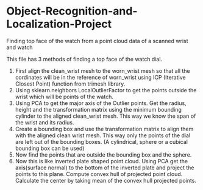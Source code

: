 # Object-Recognition-and-Localization-Project
Finding top face of the watch from a point cloud data of a scanned wrist and watch

This file has 3 methods of finding a top face of the watch dial.

1. First align the clean_wrist mesh to the worn_wrist mesh so that all the cordinates will be in the reference of worn_wrist using ICP (Iterative Closest Point) function from trimesh library.
2. Using sklearn.neighbors LocalOutlierFactor to get the points outside the wrist which will be points of the watch.
3. Using PCA to get the major axis of the Outlier points. Get the radius, height and the transformation matrix using the minimum bounding cylinder to the aligned clean_wrist mesh. 
This way we know the span of the wrist and its radius.
4. Create a bounding box and use the transformation matrix to align them with the aligned clean wrist mesh. 
This way only the points of the dial are left out of the bounding boxes. (A cylindrical, sphere or a cubical bounding box can be used)
5. Now find the points that are outside the bounding box and the sphere.
6. Now this is like inverted plate shaped point cloud. Using PCA get the axis(surface normal) to the bottom of the inverted plate and project the points to this plane.
Compute convex hull of projected point cloud. Calculate the center by taking mean of the convex hull projected points.
